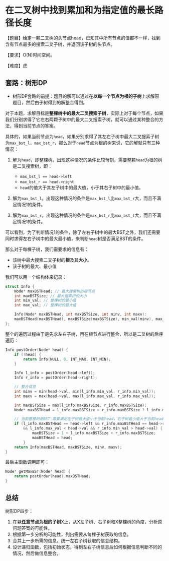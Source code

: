 # 在二叉树中找到累加和为指定值的最长路径长度

【题目】给定一颗二叉树的头节点head，已知其中所有节点的值都不一样，找到含有节点最多的搜索二叉子树，并返回该子树的头节点。

【要求】O(N)时间空间。

【难度】虎

## 套路：树形DP
* 树形DP套路的前提：题目的解可以通过在**以每一个节点为根的子树**上求解原题目，然后由子树得到的解整合得到。

对于本题，求解目标是**整棵树中的最大二叉搜索子树**，实际上对于每个节点，如果我们分别求得了它左右两颗子树中的最大二叉搜索子树，就可以通过某种整合的方法，得到当前节点的答案。

具体的，如果当前节点为```head```，如果分别求得了其左右子树中最大二叉搜索子树为```max_bst_l```，```max_bst_r```，那么对于```head```节点为根的树来说，它的解就只有三种情况：

1. 解为`head`，即整棵树。出现这种情况的条件比较苛刻，需要整颗`head`为根的树是二叉搜索树，即：
    
    * `max_bst_l == head->left`
    * `max_bst_r == head->right`
    * `head`的值大于其左子树中的最大值，小于其右子树中的最小值。
2. 解为`max_bst_l`。出现这种情况的条件是`max_bst_l`比`max_bst_r`大，而且不满足情况1的条件。
3. 解为`max_bst_r`。出现这种情况的条件是`max_bst_r`比`max_bst_l`大，而且不满足情况1的条件。

可以看到，为了判断情况1的条件，除了左右子树中的最大BST之外，我们还需要同时求得左右子树中的最大最小值，来判断`head`树是否满足BST的条件。

那么对于每棵子树，我们需要求的信息有：

* 该树中最大搜索二叉子树的**根**及其**大小**。
* 该子树的最大、最小值

我们可以用一个结构体来记录：
```cpp
struct Info {
    Node* maxBSTHead; // 最大搜索树的根节点
    int maxBSTSize; // 最大搜索树的大小
    int min_val; // 整棵树的最小值
    int max_val; // 整棵树的最大值

    Info(Node* maxBSTHead, int maxBSTSize, int minv, int maxv):
    maxBSTHead(maxBSTHead), maxBSTSize(maxBSTSize), min_val(minv), max_val(maxv){}
};
```

整个的遍历过程由于是先求左右子树，再在根节点进行整合，所以是二叉树的后序遍历：

```cpp
Info postOrder(Node* head) {
    if (!head) {
        return Info(NULL, 0, INT_MAX, INT_MIN);
    }

    Info l_info = postOrder(head->left);
    Info r_info = postOrder(head->right);

    // 整合信息
    int minv = min(head->val, min(l_info.min_val, r_info.min_val));
    int maxv = max(head->val, max(l_info.max_val, r_info.max_val));

    int maxBSTSize = max(l_info.maxBSTSize, r_info.maxBSTSize);
    Node* maxBSTHead = l_info.maxBSTSize > r_info.maxBSTSize ? l_info.maxBSTHead : r_info.maxBSTHead;

    // 当前整棵树是BST 需要满足左子树最大值小于当前head，右子树最小值大于当前head
    if (l_info.maxBSTHead == head->left && r_info.maxBSTHead == head->right 
        && l_info.max_val < head->val && r_info.min_val > head->val) {
            maxBSTSize = 1 + l_info.maxBSTSize + r_info.maxBSTSize;
            maxBSTHead = head;
        }
    return Info(maxBSTHead, maxBSTSize, minv, maxv); 
}
```
最后主函数调用即可：
```cpp
Node* getMaxBST(Node* head) {
    return postOrder(head).maxBSTHead;
}
```

## 总结
树形DP四步：

1. 在**以任意节点为根的子树**X上，从X左子树、右子树和X整棵树的角度，分析原问题答案的可能性。
2. 根据第一步分析的可能性，列出需要从每棵子树获取的信息。
3. 合并上一步所需的信息，统一左右子树获取的信息结构。
4. 设计递归函数，包括初始状态，得到左右子树信息后如何根据信息判断不同的情况，然后做信息整合。
